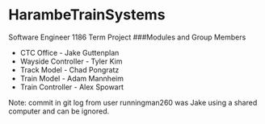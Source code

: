 # HarambeTrainSystems
Software Engineer 1186 Term Project
###Modules and Group Members
- CTC Office - Jake Guttenplan
- Wayside Controller - Tyler Kim
- Track Model - Chad Pongratz
- Train Model - Adam Mannheim
- Train Controller - Alex Spowart


Note: commit in git log from user runningman260 was Jake using a shared computer and can be ignored.